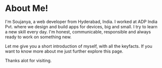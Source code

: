 # About Me!

I'm Soujanya, a web developer from Hyderabad, India. I worked at ADP India Pvt. where we design and build apps for devices, big and small. I try to learn a new skill every day. I'm honest, communicable, responsible and always ready to work on something new.

Let me give you a short introduction of myself, with all the keyfacts. If you want to know more about me just further explore this page.

Thanks alot for visiting.
